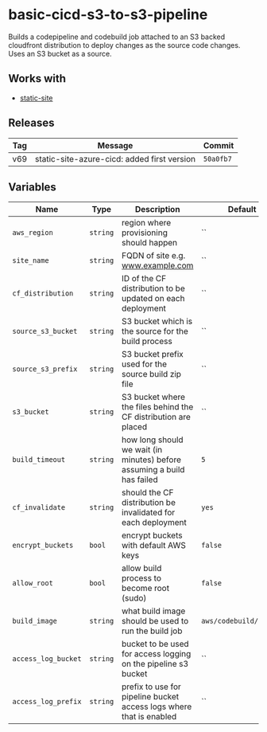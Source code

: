 basic-cicd-s3-to-s3-pipeline
======


Builds a codepipeline and codebuild job attached to an S3 backed cloudfront distribution to deploy changes as the source code changes.  Uses an S3 bucket as a source.

Works with
------

* [static-site](../static-site/README.md)



Releases
------

|Tag | Message | Commit|
--- | --- | ---
v69 | static-site-azure-cicd: added first version | `50a0fb7`

Variables
------

|Name | Type | Description | Default Value|
--- | --- | --- | ---
`aws_region` | `string` | region where provisioning should happen | ``
`site_name` | `string` | FQDN of site e.g. www.example.com | ``
`cf_distribution` | `string` | ID of the CF distribution to be updated on each deployment | ``
`source_s3_bucket` | `string` | S3 bucket which is the source for the build process | ``
`source_s3_prefix` | `string` | S3 bucket prefix used for the source build zip file | ``
`s3_bucket` | `string` | S3 bucket where the files behind the CF distribution are placed | ``
`build_timeout` | `string` | how long should we wait (in minutes) before assuming a build has failed | `5`
`cf_invalidate` | `string` | should the CF distribution be invalidated for each deployment | `yes`
`encrypt_buckets` | `bool` | encrypt buckets with default AWS keys | `false`
`allow_root` | `bool` | allow build process to become root (sudo) | `false`
`build_image` | `string` | what build image should be used to run the build job | `aws/codebuild/standard:2.0`
`access_log_bucket` | `string` | bucket to be used for access logging on the pipeline s3 bucket | ``
`access_log_prefix` | `string` | prefix to use for pipeline bucket access logs where that is enabled | ``

